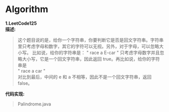 # Algorithm
**1.LeetCode125**  
**描述:**  
> 这个题目说的是，给你一个字符串，你要判断它是否是回文字符串。字符串里只考虑字母和数字，其它的字符可以无视。另外，对于字母，可以忽略大小写。
比如说，给你的字符串是：
" race a E-car " 
只考虑字母数字并且忽略大小写，它是一个回文字符串，因此返回 true。再比如说，给你的字符串是  
" race a car "  
对比到最后，中间的 e 和 a 不相等，因此不是一个回文字符串，返回 false。  

**代码实现:**  
> Palindrome.java